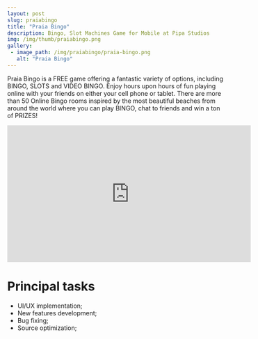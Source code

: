 ```yaml
---
layout: post
slug: praiabingo
title: "Praia Bingo"
description: Bingo, Slot Machines Game for Mobile at Pipa Studios
img: /img/thumb/praiabingo.png
gallery:
 - image_path: /img/praiabingo/praia-bingo.png
   alt: "Praia Bingo"
---
```


Praia Bingo is a FREE game offering a fantastic variety of options, including BINGO, SLOTS and VIDEO BINGO. Enjoy hours upon hours of fun playing online with your friends on either your cell phone or tablet. There are more than 50 Online Bingo rooms inspired by the most beautiful beaches from around the world where you can play BINGO, chat to friends and win a ton of PRIZES!

<p style="text-align:center"><iframe width="560" height="315" src="https://www.youtube.com/embed/iGDPCJwwBak" frameborder="0" allowfullscreen></iframe></p>

# Principal tasks
- UI/UX implementation;
- New features development;
- Bug fixing;
- Source optimization;
